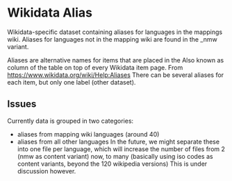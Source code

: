 # Wikidata Alias
Wikidata-specific dataset containing aliases for languages in the mappings wiki. Aliases for languages not in the mapping wiki are found in the _nmw variant.

Aliases are alternative names for items that are placed in the Also known as column of the table on top of every Wikidata item page.
From https://www.wikidata.org/wiki/Help:Aliases
There can be several aliases for each item, but only one label (other dataset).

## Issues
Currently data is grouped in two categories:
* aliases from mapping wiki languages (around 40)
* aliases from all other languages
In the future, we might separate these into one file per language, which will increase the number of files from 2 (nmw as content variant) now, to many (basically using iso codes as content variants, beyond the 120 wikipedia versions)
This is under discussion however.
